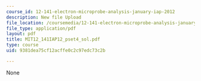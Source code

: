 ```yaml
---
course_id: 12-141-electron-microprobe-analysis-january-iap-2012
description: New file Upload
file_location: /coursemedia/12-141-electron-microprobe-analysis-january-iap-2012/9381dea75cf12acffe0c2c97edc73c2b_MIT12_141IAP12_pset4_sol.pdf
file_type: application/pdf
layout: pdf
title: MIT12_141IAP12_pset4_sol.pdf
type: course
uid: 9381dea75cf12acffe0c2c97edc73c2b

---
```

None